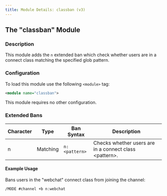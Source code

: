```yaml
---
title: Module Details: classban (v3)
---
```


## The "classban" Module

### Description

This module adds the `n` extended ban which check whether users are in a connect class matching the specified glob pattern.

### Configuration

To load this module use the following `<module>` tag:

```xml
<module name="classban">
```

This module requires no other configuration.

### Extended Bans

Character | Type     | Ban Syntax    | Description
--------- | -------- | ------------- | -----------
n         | Matching | `n:<pattern>` | Checks whether users are in a connect class &lt;pattern&gt;.

#### Example Usage

Bans users in the "webchat" connect class from joining the channel:

```plaintext
/MODE #channel +b n:webchat
```
